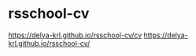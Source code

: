 # rsschool-cv
  https://delya-krl.github.io/rsschool-cv/cv
  https://delya-krl.github.io/rsschool-cv/
